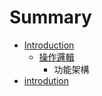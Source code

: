 # Summary

* [Introduction](README.md)
   * [操作邏輯](cao_zuo_luo_ji.md)
       * 功能架構
* [introdution](Introduction.md)

